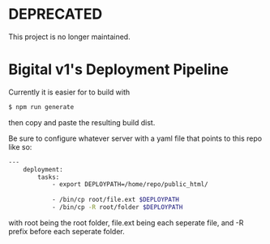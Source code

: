 # DEPRECATED
This project is no longer maintained.

# Bigital v1's Deployment Pipeline
Currently it is easier for to build with 

```bash
$ npm run generate
```
then copy and paste the resulting build dist. 

Be sure to configure whatever server with a yaml file that points to this repo like so:

```bash
---
    deployment:
        tasks:
            - export DEPLOYPATH=/home/repo/public_html/
           
            - /bin/cp root/file.ext $DEPLOYPATH
            - /bin/cp -R root/folder $DEPLOYPATH
```
with root being the root folder, file.ext being each seperate file, and -R prefix before each seperate folder.
